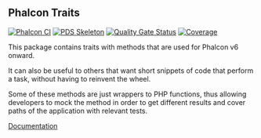 ## Phalcon Traits

[![Phalcon CI](https://github.com/phalcon/traits/actions/workflows/main.yml/badge.svg?branch=1.x)](https://github.com/phalcon/traits/actions/workflows/main.yml)
[![PDS Skeleton](https://img.shields.io/badge/pds-skeleton-blue.svg?style=flat-square)](https://github.com/php-pds/skeleton)
[![Quality Gate Status](https://sonarcloud.io/api/project_badges/measure?project=phalcon_traits&metric=alert_status)](https://sonarcloud.io/summary/new_code?id=phalcon_traits)
[![Coverage](https://sonarcloud.io/api/project_badges/measure?project=phalcon_traits&metric=coverage)](https://sonarcloud.io/summary/new_code?id=phalcon_traits)

This package contains traits with methods that are used for Phalcon v6 onward.

It can also be useful to others that want short snippets of code that perform
a task, without having to reinvent the wheel.

Some of these methods are just wrappers to PHP functions, thus allowing developers
to mock the method in order to get different results and cover paths of the
application with relevant tests.

[Documentation](docs/general.md)
